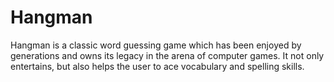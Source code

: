 # Hangman
Hangman is a classic word guessing game which has been enjoyed by generations and owns its legacy in the arena of computer games. It not only entertains, but also helps the user to ace vocabulary and spelling skills. 
